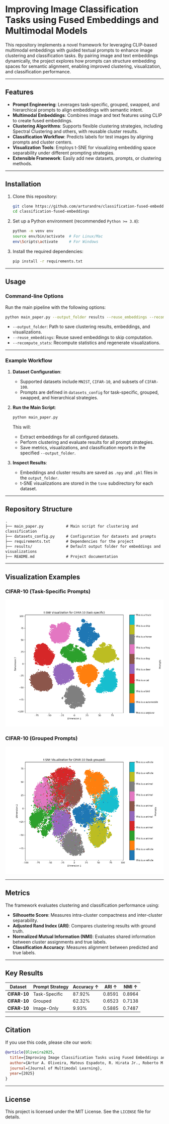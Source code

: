 # **Improving Image Classification Tasks using Fused Embeddings and Multimodal Models**

This repository implements a novel framework for leveraging CLIP-based multimodal embeddings with guided textual prompts to enhance image clustering and classification tasks. By pairing image and text embeddings dynamically, the project explores how prompts can structure embedding spaces for semantic alignment, enabling improved clustering, visualization, and classification performance.

---

## **Features**
- **Prompt Engineering**: Leverages task-specific, grouped, swapped, and hierarchical prompts to align embeddings with semantic intent.
- **Multimodal Embeddings**: Combines image and text features using CLIP to create fused embeddings.
- **Clustering Algorithms**: Supports flexible clustering strategies, including Spectral Clustering and others, with reusable cluster results.
- **Classification Workflow**: Predicts labels for test images by aligning prompts and cluster centers.
- **Visualization Tools**: Employs t-SNE for visualizing embedding space separability under different prompting strategies.
- **Extensible Framework**: Easily add new datasets, prompts, or clustering methods.

---

## **Installation**
1. Clone this repository:
   ```bash
   git clone https://github.com/arturandre/classification-fused-embeddings.git
   cd classification-fused-embeddings
   ```
2. Set up a Python environment (recommended `Python >= 3.8`):
   ```bash
   python -m venv env
   source env/bin/activate  # For Linux/Mac
   env\Scripts\activate     # For Windows
   ```
3. Install the required dependencies:
   ```bash
   pip install -r requirements.txt
   ```

---

## **Usage**
### **Command-line Options**
Run the main pipeline with the following options:
```bash
python main_paper.py --output_folder results --reuse_embeddings --recompute_stats
```
- `--output_folder`: Path to save clustering results, embeddings, and visualizations.
- `--reuse_embeddings`: Reuse saved embeddings to skip computation.
- `--recompute_stats`: Recompute statistics and regenerate visualizations.

---

### **Example Workflow**
1. **Dataset Configuration**:
   - Supported datasets include `MNIST`, `CIFAR-10`, and subsets of `CIFAR-100`.
   - Prompts are defined in `datasets_config` for task-specific, grouped, swapped, and hierarchical strategies.

2. **Run the Main Script**:
   ```bash
   python main_paper.py
   ```
   This will:
   - Extract embeddings for all configured datasets.
   - Perform clustering and evaluate results for all prompt strategies.
   - Save metrics, visualizations, and classification reports in the specified `--output_folder`.

3. **Inspect Results**:
   - Embeddings and cluster results are saved as `.npy` and `.pkl` files in the `output_folder`.
   - t-SNE visualizations are stored in the `tsne` subdirectory for each dataset.

---

## **Repository Structure**
```
.
├── main_paper.py          # Main script for clustering and classification
├── datasets_config.py     # Configuration for datasets and prompts
├── requirements.txt       # Dependencies for the project
├── results/               # Default output folder for embeddings and visualizations
├── README.md              # Project documentation
```

---

## **Visualization Examples**
### CIFAR-10 (Task-Specific Prompts)
![CIFAR-10 Task-Specific t-SNE](CIFAR-10_train_joint_tsne.png)

### CIFAR-10 (Grouped Prompts)
![CIFAR-10 Grouped t-SNE](CIFAR-10_train_grouped_joint_tsne.png)

---

## **Metrics**
The framework evaluates clustering and classification performance using:
- **Silhouette Score**: Measures intra-cluster compactness and inter-cluster separability.
- **Adjusted Rand Index (ARI)**: Compares clustering results with ground truth.
- **Normalized Mutual Information (NMI)**: Evaluates shared information between cluster assignments and true labels.
- **Classification Accuracy**: Measures alignment between predicted and true labels.

---

## **Key Results**
| **Dataset**      | **Prompt Strategy** | **Accuracy ↑** | **ARI ↑** | **NMI ↑** |
|------------------|---------------------|----------------|-----------|-----------|
| **CIFAR-10**     | Task-Specific       | 87.92%         | 0.8591    | 0.8964    |
| **CIFAR-10**     | Grouped             | 62.32%         | 0.6523    | 0.7138    |
| **CIFAR-10**     | Image-Only          |  9.93%         | 0.5885    | 0.7487    |

---

## **Citation**
If you use this code, please cite our work:
```bibtex
@article{Oliveira2025,
  title={Improving Image Classification Tasks using Fused Embeddings and Multimodal Models},
  author={Artur A. Oliveira, Mateus Espadoto, R. Hirata Jr., Roberto M. Cesar Jr.},
  journal={Journal of Multimodal Learning},
  year={2025}
}
```

---

## **License**
This project is licensed under the MIT License. See the `LICENSE` file for details.
